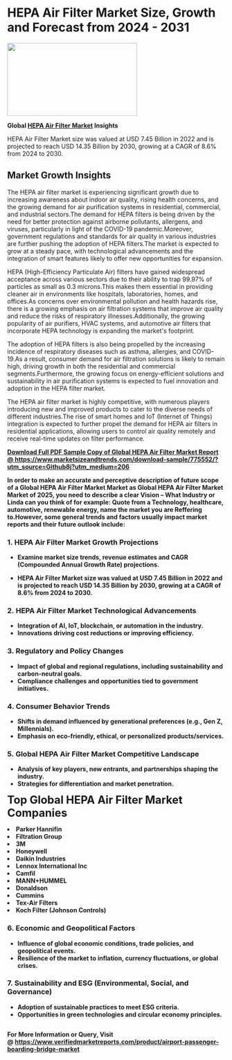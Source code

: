 <H1>HEPA Air Filter Market Size, Growth and Forecast from 2024 - 2031</H1><img class="aligncenter size-medium wp-image-584254" src="https://thirdeyenews.in/wp-content/uploads/2024/09/Global-Market-Research-300x168.jpeg" alt="" width="300" height="168" /><p><strong>Global&nbsp;<a href="https://www.marketsizeandtrends.com/download-sample/775552/?utm_source=Github8j?utm_medium=206">HEPA Air Filter Market</a> Insights</strong></p><p>HEPA Air Filter Market size was valued at USD 7.45 Billion in 2022 and is projected to reach USD 14.35 Billion by 2030, growing at a CAGR of 8.6% from 2024 to 2030.</p><p><h2>Market Growth Insights</h2> <p>The HEPA air filter market is experiencing significant growth due to increasing awareness about indoor air quality, rising health concerns, and the growing demand for air purification systems in residential, commercial, and industrial sectors.The demand for HEPA filters is being driven by the need for better protection against airborne pollutants, allergens, and viruses, particularly in light of the COVID-19 pandemic.Moreover, government regulations and standards for air quality in various industries are further pushing the adoption of HEPA filters.The market is expected to grow at a steady pace, with technological advancements and the integration of smart features likely to offer new opportunities for expansion.</p> <p><strong><a href="#"></a></strong></p> <p>HEPA (High-Efficiency Particulate Air) filters have gained widespread acceptance across various sectors due to their ability to trap 99.97% of particles as small as 0.3 microns.This makes them essential in providing cleaner air in environments like hospitals, laboratories, homes, and offices.As concerns over environmental pollution and health hazards rise, there is a growing emphasis on air filtration systems that improve air quality and reduce the risks of respiratory illnesses.Additionally, the growing popularity of air purifiers, HVAC systems, and automotive air filters that incorporate HEPA technology is expanding the market's footprint.</p> <p>The adoption of HEPA filters is also being propelled by the increasing incidence of respiratory diseases such as asthma, allergies, and COVID-19.As a result, consumer demand for air filtration solutions is likely to remain high, driving growth in both the residential and commercial segments.Furthermore, the growing focus on energy-efficient solutions and sustainability in air purification systems is expected to fuel innovation and adoption in the HEPA filter market.</p> <p>The HEPA air filter market is highly competitive, with numerous players introducing new and improved products to cater to the diverse needs of different industries.The rise of smart homes and IoT (Internet of Things) integration is expected to further propel the demand for HEPA air filters in residential applications, allowing users to control air quality remotely and receive real-time updates on filter performance.</p> <p><strong><a href="#"></p><p><span class=""><strong>Download Full PDF Sample Copy of Global HEPA Air Filter Market Report</strong> @ <a href="https://www.marketsizeandtrends.com/download-sample/775552/?utm_source=Github8j?utm_medium=206" target="_blank">https://www.marketsizeandtrends.com/download-sample/775552/?utm_source=Github8j?utm_medium=206</a></span></p><p>In order to make an accurate and perceptive description of future scope of a Global&nbsp;HEPA Air Filter Market Market as Global&nbsp;HEPA Air Filter Market Market of 2025, you need to describe a clear Vision &ndash; What Industry or Linda can you think of for example: Quote from a Technology, healthcare, automotive, renewable energy, name the market you are Reffering to.However, some general trends and factors usually impact market reports and their future outlook include:</p><h3>1.&nbsp;<strong>HEPA Air Filter Market Growth Projections</strong></h3><ul><li>Examine market size trends, revenue estimates and CAGR (Compounded Annual Growth Rate) projections.</li><li><p>HEPA Air Filter Market size was valued at USD 7.45 Billion in 2022 and is projected to reach USD 14.35 Billion by 2030, growing at a CAGR of 8.6% from 2024 to 2030.</p></li></ul><h3>2.&nbsp;<strong>HEPA Air Filter Market Technological Advancements</strong></h3><ul><li>Integration of AI, IoT, blockchain, or automation in the industry.</li><li>Innovations driving cost reductions or improving efficiency.</li></ul><h3>3.&nbsp;<strong>Regulatory and Policy Changes</strong></h3><ul><li>Impact of global and regional regulations, including sustainability and carbon-neutral goals.</li><li>Compliance challenges and opportunities tied to government initiatives.</li></ul><h3>4.&nbsp;<strong>Consumer Behavior Trends</strong></h3><ul><li>Shifts in demand influenced by generational preferences (e.g., Gen Z, Millennials).</li><li>Emphasis on eco-friendly, ethical, or personalized products/services.</li></ul><h3>5.&nbsp;<strong>Global HEPA Air Filter Market Competitive Landscape</strong></h3><ul><li>Analysis of key players, new entrants, and partnerships shaping the industry.</li><li>Strategies for differentiation and market penetration.</li></ul><p data-pm-slice="1 1 []"><span style="color: inherit; font-family: inherit; font-size: 25px;">Top Global HEPA Air Filter Market Companies</span></p><div class="" data-test-id=""><p><li>Parker Hannifin</li><li> Filtration Group</li><li> 3M</li><li> Honeywell</li><li> Daikin Industries</li><li> Lennox International Inc</li><li> Camfil</li><li> MANN+HUMMEL</li><li> Donaldson</li><li> Cummins</li><li> Tex-Air Filters</li><li> Koch Filter (Johnson Controls)</li></p></div><h3>6.&nbsp;<strong>Economic and Geopolitical Factors</strong></h3><ul><li>Influence of global economic conditions, trade policies, and geopolitical events.</li><li>Resilience of the market to inflation, currency fluctuations, or global crises.</li></ul><h3>7.&nbsp;<strong>Sustainability and ESG (Environmental, Social, and Governance)</strong></h3><ul><li>Adoption of sustainable practices to meet ESG criteria.</li><li>Opportunities in green technologies and circular economy principles.</li></ul><h2><strong style="font-size: 14px;">For More Information or Query, Visit @&nbsp;</strong><a style="background-color: #ffffff; font-size: 14px;" href="https://www.marketsizeandtrends.com/report/hepa-air-filter-market/" target="_blank">https://www.verifiedmarketreports.com/product/airport-passenger-boarding-bridge-market</a></h2>